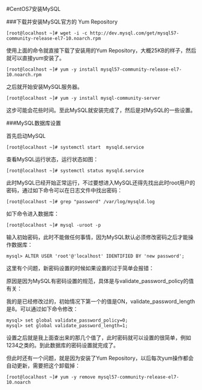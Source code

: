 #CentOS7安装MySQL

###下载并安装MySQL官方的 Yum Repository

```
[root@localhost ~]# wget -i -c http://dev.mysql.com/get/mysql57-community-release-el7-10.noarch.rpm
```

使用上面的命令就直接下载了安装用的Yum Repository，大概25KB的样子，然后就可以直接yum安装了。

```
[root@localhost ~]# yum -y install mysql57-community-release-el7-10.noarch.rpm
```

 之后就开始安装MySQL服务器。

```
[root@localhost ~]# yum -y install mysql-community-server
```

这步可能会花些时间。至此MySQL就安装完成了，然后是对MySQL的一些设置。

###MySQL数据库设置

  首先启动MySQL

```
[root@localhost ~]# systemctl start  mysqld.service
```

  查看MySQL运行状态，运行状态如图：

```
[root@localhost ~]# systemctl status mysqld.service
```

  此时MySQL已经开始正常运行，不过要想进入MySQL还得先找出此时root用户的密码，通过如下命令可以在日志文件中找出密码：

```
[root@localhost ~]# grep "password" /var/log/mysqld.log
```

  如下命令进入数据库：

```
[root@localhost ~]# mysql -uroot -p
```

  输入初始密码，此时不能做任何事情，因为MySQL默认必须修改密码之后才能操作数据库：

```
mysql> ALTER USER 'root'@'localhost' IDENTIFIED BY 'new password';
```

这里有个问题，新密码设置的时候如果设置的过于简单会报错：

原因是因为MySQL有密码设置的规范，具体是与validate_password_policy的值有关：

我的是已经修改过的，初始情况下第一个的值是ON，validate_password_length是8。可以通过如下命令修改：

```
mysql> set global validate_password_policy=0;
mysql> set global validate_password_length=1;
```

设置之后就是我上面查出来的那几个值了，此时密码就可以设置的很简单，例如1234之类的。到此数据库的密码设置就完成了。

但此时还有一个问题，就是因为安装了Yum Repository，以后每次yum操作都会自动更新，需要把这个卸载掉：

```
[root@localhost ~]# yum -y remove mysql57-community-release-el7-10.noarch
```
